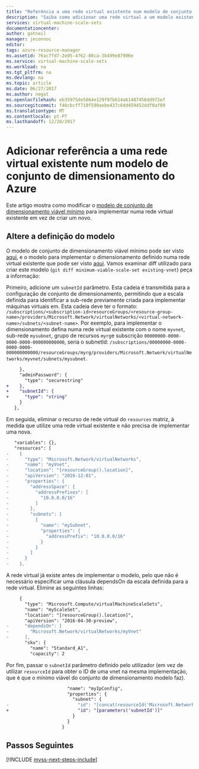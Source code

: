 ```yaml
---
title: "Referência a uma rede virtual existente num modelo de conjunto de dimensionamento do Azure | Microsoft Docs"
description: "Saiba como adicionar uma rede virtual a um modelo existente de conjunto de dimensionamento de Máquina Virtual do Azure"
services: virtual-machine-scale-sets
documentationcenter: 
author: gatneil
manager: jeconnoc
editor: 
tags: azure-resource-manager
ms.assetid: 76ac7fd7-2e05-4762-88ca-3b499e87906e
ms.service: virtual-machine-scale-sets
ms.workload: na
ms.tgt_pltfrm: na
ms.devlang: na
ms.topic: article
ms.date: 06/27/2017
ms.author: negat
ms.openlocfilehash: eb35975de5864e129f97b614a61487456dd972ef
ms.sourcegitcommit: f46cbcff710f590aebe437c6dd459452ddf0af09
ms.translationtype: MT
ms.contentlocale: pt-PT
ms.lasthandoff: 12/20/2017
---
```

# <a name="add-reference-to-an-existing-virtual-network-in-an-azure-scale-set-template"></a>Adicionar referência a uma rede virtual existente num modelo de conjunto de dimensionamento do Azure

Este artigo mostra como modificar o [modelo de conjunto de dimensionamento viável mínimo](./virtual-machine-scale-sets-mvss-start.md) para implementar numa rede virtual existente em vez de criar um novo.

## <a name="change-the-template-definition"></a>Altere a definição do modelo

O modelo de conjunto de dimensionamento viável mínimo pode ser visto [aqui](https://raw.githubusercontent.com/gatneil/mvss/minimum-viable-scale-set/azuredeploy.json), e o modelo para implementar o dimensionamento definido numa rede virtual existente que pode ser visto [aqui](https://raw.githubusercontent.com/gatneil/mvss/existing-vnet/azuredeploy.json). Vamos examinar diff utilizado para criar este modelo (`git diff minimum-viable-scale-set existing-vnet`) peça a informação:

Primeiro, adicione um `subnetId` parâmetro. Esta cadeia é transmitida para a configuração de conjunto de dimensionamento, permitindo que a escala definida para identificar a sub-rede previamente criada para implementar máquinas virtuais em. Esta cadeia deve ter o formato: `/subscriptions/<subscription-id>resourceGroups/<resource-group-name>/providers/Microsoft.Network/virtualNetworks/<virtual-network-name>/subnets/<subnet-name>`. Por exemplo, para implementar o dimensionamento defina numa rede virtual existente com o nome `myvnet`, sub-rede `mysubnet`, grupo de recursos `myrg`e subscrição `00000000-0000-0000-0000-000000000000`, seria o subnetId: `/subscriptions/00000000-0000-0000-0000-000000000000/resourceGroups/myrg/providers/Microsoft.Network/virtualNetworks/myvnet/subnets/mysubnet`.

```diff
     },
     "adminPassword": {
       "type": "securestring"
+    },
+    "subnetId": {
+      "type": "string"
     }
   },
```

Em seguida, eliminar o recurso de rede virtual do `resources` matriz, à medida que utilize uma rede virtual existente e não precisa de implementar uma nova.

```diff
   "variables": {},
   "resources": [
-    {
-      "type": "Microsoft.Network/virtualNetworks",
-      "name": "myVnet",
-      "location": "[resourceGroup().location]",
-      "apiVersion": "2016-12-01",
-      "properties": {
-        "addressSpace": {
-          "addressPrefixes": [
-            "10.0.0.0/16"
-          ]
-        },
-        "subnets": [
-          {
-            "name": "mySubnet",
-            "properties": {
-              "addressPrefix": "10.0.0.0/16"
-            }
-          }
-        ]
-      }
-    },
```

A rede virtual já existe antes de implementar o modelo, pelo que não é necessário especificar uma cláusula dependsOn da escala definida para a rede virtual. Elimine as seguintes linhas:

```diff
     {
       "type": "Microsoft.Compute/virtualMachineScaleSets",
       "name": "myScaleSet",
       "location": "[resourceGroup().location]",
       "apiVersion": "2016-04-30-preview",
-      "dependsOn": [
-        "Microsoft.Network/virtualNetworks/myVnet"
-      ],
       "sku": {
         "name": "Standard_A1",
         "capacity": 2
```

Por fim, passar o `subnetId` parâmetro definido pelo utilizador (em vez de utilizar `resourceId` para obter o ID de uma vnet na mesma implementação, que é que o mínimo viável do conjunto de dimensionamento modelo faz).

```diff
                       "name": "myIpConfig",
                       "properties": {
                         "subnet": {
-                          "id": "[concat(resourceId('Microsoft.Network/virtualNetworks', 'myVnet'), '/subnets/mySubnet')]"
+                          "id": "[parameters('subnetId')]"
                         }
                       }
                     }
```




## <a name="next-steps"></a>Passos Seguintes

[!INCLUDE [mvss-next-steps-include](../../includes/mvss-next-steps.md)]
